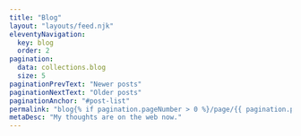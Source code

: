 ```yaml
---
title: "Blog"
layout: "layouts/feed.njk"
eleventyNavigation:
  key: blog
  order: 2
pagination:
  data: collections.blog
  size: 5
paginationPrevText: "Newer posts"
paginationNextText: "Older posts"
paginationAnchor: "#post-list"
permalink: "blog{% if pagination.pageNumber > 0 %}/page/{{ pagination.pageNumber }}{% endif %}/index.html"
metaDesc: "My thoughts are on the web now."
---
```

